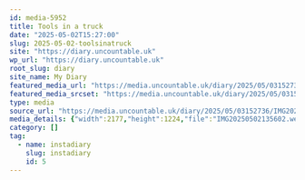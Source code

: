 ```yaml
---
id: media-5952
title: Tools in a truck
date: "2025-05-02T15:27:00"
slug: 2025-05-02-toolsinatruck
site: "https://diary.uncountable.uk"
wp_url: "https://diary.uncountable.uk"
root_slug: diary
site_name: My Diary
featured_media_url: "https://media.uncountable.uk/diary/2025/05/03152736/IMG20250502135602.webp"
featured_media_srcset: "https://media.uncountable.uk/diary/2025/05/03152736/IMG20250502135602-300x169.webp 300w, https://media.uncountable.uk/diary/2025/05/03152736/IMG20250502135602-1024x576.webp 1024w, https://media.uncountable.uk/diary/2025/05/03152736/IMG20250502135602-150x150.webp 150w, https://media.uncountable.uk/diary/2025/05/03152736/IMG20250502135602-640x360.webp 640w, https://media.uncountable.uk/diary/2025/05/03152736/IMG20250502135602.webp 2177w"
type: media
source_url: "https://media.uncountable.uk/diary/2025/05/03152736/IMG20250502135602.webp"
media_details: {"width":2177,"height":1224,"file":"IMG20250502135602.webp","filesize":172682,"sizes":{"medium":{"file":"IMG20250502135602-300x169.webp","width":300,"height":169,"filesize":22978,"mime_type":"image/webp","source_url":"https://media.uncountable.uk/diary/2025/05/03152736/IMG20250502135602-300x169.webp"},"large":{"file":"IMG20250502135602-1024x576.webp","width":1024,"height":576,"filesize":127426,"mime_type":"image/webp","source_url":"https://media.uncountable.uk/diary/2025/05/03152736/IMG20250502135602-1024x576.webp"},"thumbnail":{"file":"IMG20250502135602-150x150.webp","width":150,"height":150,"filesize":14372,"mime_type":"image/webp","source_url":"https://media.uncountable.uk/diary/2025/05/03152736/IMG20250502135602-150x150.webp"},"mobwidth":{"file":"IMG20250502135602-640x360.webp","width":640,"height":360,"filesize":65732,"mime_type":"image/webp","source_url":"https://media.uncountable.uk/diary/2025/05/03152736/IMG20250502135602-640x360.webp"},"full":{"file":"IMG20250502135602.webp","width":2177,"height":1224,"mime_type":"image/webp","source_url":"https://media.uncountable.uk/diary/2025/05/03152736/IMG20250502135602.webp"}},"image_meta":{"aperture":"0","credit":"","camera":"","caption":"","created_timestamp":"0","copyright":"","focal_length":"0","iso":"0","shutter_speed":"0","title":"","orientation":"0","keywords":[]}}
category: []
tag:
  - name: instadiary
    slug: instadiary
    id: 5
---
```


